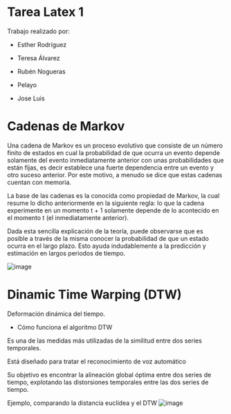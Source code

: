 # Tarea Latex 1

Trabajo realizado por: 

*  Esther Rodríguez 

*  Teresa Álvarez 

*  Rubén Nogueras

*  Pelayo

*  Jose Luis
  
  # Cadenas de Markov
  
  Una cadena de Markov es un proceso evolutivo que consiste de un número finito de estados en cual la probabilidad de que ocurra un evento depende solamente del evento inmediatamente anterior con unas probabilidades que están fijas, es decir establece una fuerte dependencia entre un evento y otro suceso anterior.
Por este motivo, a menudo se dice que estas cadenas cuentan con memoria.

La base de las cadenas es la conocida como propiedad de Markov, la cual resume lo dicho anteriormente en la siguiente regla: lo que la cadena experimente en un momento t + 1 solamente depende de lo acontecido en el momento t (el inmediatamente anterior).

Dada esta sencilla explicación de la teoría, puede observarse que es posible a través de la misma conocer la probabilidad de que un estado ocurra en el largo plazo. Esto ayuda indudablemente a la predicción y estimación en largos periodos de tiempo.

![image](https://user-images.githubusercontent.com/91721860/193780269-711ade0f-0da7-4dbc-8ec2-340b099418a6.png)

  
# Dinamic Time Warping (DTW)
Deformación dinámica del tiempo.


* Cómo funciona el algoritmo DTW

Es una de las medidas más utilizadas de la similitud entre dos series temporales.

Está diseñado para tratar el reconocimiento de voz automático

Su objetivo es encontrar la alineación global óptima entre dos series de tiempo, explotando las distorsiones temporales entre las dos series de tiempo.

Ejemplo, comparando la distancia euclídea y el DTW
![image](https://user-images.githubusercontent.com/91721860/193786916-10777e35-933b-4cf8-990f-e0f9d57021cd.png)


